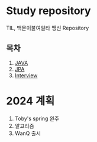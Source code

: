 # Study repository
TIL, 백문이불여일타 맹신 Repository
## 목차
1. [JAVA](https://github.com/oyatrij/my-study/tree/main/JAVA)
2. [JPA](https://github.com/oyatrij/my-study/tree/main/JPA/infrean-jpa-basic)
3. [Interview](https://github.com/oyatrij/my-study/tree/main/Interview)

# 2024 계획
1. Toby's spring 완주
2. 알고리즘
3. WanQ 출시







